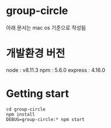 # group-circle

아래 문서는 mac os 기준으로 작성됨

# 개발환경 버전

node : v8.11.3
npm : 5.6.0
express : 4.16.0

# Getting start

~~~shell
cd group-circle
npm install
DEBUG=group-circle:* npm start
~~~

